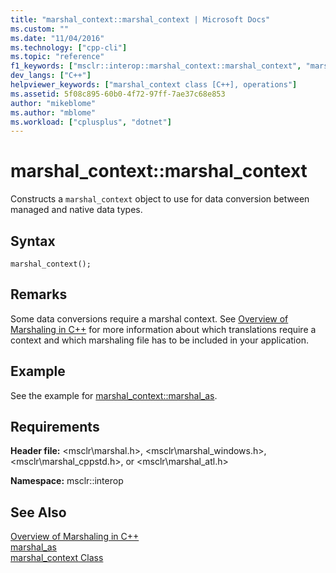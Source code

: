 ```yaml
---
title: "marshal_context::marshal_context | Microsoft Docs"
ms.custom: ""
ms.date: "11/04/2016"
ms.technology: ["cpp-cli"]
ms.topic: "reference"
f1_keywords: ["msclr::interop::marshal_context::marshal_context", "marshal_context::marshal_context", "msclr.interop.marshal_context.marshal_context", "marshal_context.marshal_context"]
dev_langs: ["C++"]
helpviewer_keywords: ["marshal_context class [C++], operations"]
ms.assetid: 5f08c895-60b0-4f72-97ff-7ae37c68e853
author: "mikeblome"
ms.author: "mblome"
ms.workload: ["cplusplus", "dotnet"]
---
```

# marshal_context::marshal_context
Constructs a `marshal_context` object to use for data conversion between managed and native data types.  
  
## Syntax  
  
```  
marshal_context();  
```  
  
## Remarks  
 Some data conversions require a marshal context. See [Overview of Marshaling in C++](../dotnet/overview-of-marshaling-in-cpp.md) for more information about which translations require a context and which marshaling file has to be included in your application.  
  
## Example  
 See the example for [marshal_context::marshal_as](../dotnet/marshal-context-marshal-as.md).  
  
## Requirements  
 **Header file:** \<msclr\marshal.h>, \<msclr\marshal_windows.h>, \<msclr\marshal_cppstd.h>, or \<msclr\marshal_atl.h>  
  
 **Namespace:** msclr::interop  
  
## See Also  
 [Overview of Marshaling in C++](../dotnet/overview-of-marshaling-in-cpp.md)   
 [marshal_as](../dotnet/marshal-as.md)   
 [marshal_context Class](../dotnet/marshal-context-class.md)